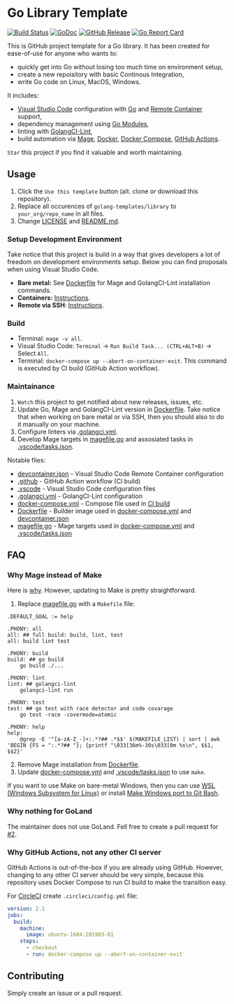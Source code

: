 # Go Library Template

[![Build Status](https://github.com/golang-templates/library/workflows/build/badge.svg)](https://github.com/golang-templates/library/actions?query=workflow%3Abuild)
[![GoDoc](https://godoc.org/github.com/golang-templates/library?status.svg)](https://godoc.org/github.com/golang-templates/library)
[![GitHub Release](https://img.shields.io/github/release/golang-templates/library.svg)](https://github.com/golang-templates/library/releases)
[![Go Report Card](https://goreportcard.com/badge/github.com/golang-templates/library)](https://goreportcard.com/report/github.com/golang-templates/library)

This is GitHub project template for a Go library. It has been created for ease-of-use for anyone who wants to:

- quickly get into Go without losing too much time on environment setup,
- create a new repoisitory with basic Continous Integration,
- write Go code on Linux, MacOS, Windows.

It includes:

- [Visual Studio Code](https://code.visualstudio.com) configuration with [Go](https://code.visualstudio.com/docs/languages/go) and [Remote Container](https://code.visualstudio.com/docs/remote/containers) support,
- dependency management using [Go Modules](https://github.com/golang/go/wiki/Modules),
- linting with [GolangCI-Lint](https://github.com/golangci/golangci-lint),
- build automation via [Mage](https://magefile.org), [Docker](https://docs.docker.com/engine), [Docker Compose](https://docs.docker.com/compose), [GitHub Actions](https://github.com/features/actions).

`Star` this project if you find it valuable and worth maintaining.

## Usage

1. Click the `Use this template` button (alt. clone or download this repository).
1. Replace all occurences of `golang-templates/library` to `your_org/repo_name` in all files.
1. Change [LICENSE](LICENSE) and [README.md](README.md).

### Setup Development Environment

Take notice that this project is build in a way that gives developers a lot of freedom on development environments setup. Below you can find proposals when using Visual Studio Code.

- **Bare metal:** See [Dockerfile](Dockerfile) for Mage and GolangCI-Lint installation commands.
- **Containers:** [Instructions](https://code.visualstudio.com/docs/remote/containers).
- **Remote via SSH**: [Instructions](https://code.visualstudio.com/docs/remote/ssh).

### Build

- Terminal: `mage -v all`.
- Visual Studio Code: `Terminal` → `Run Build Task... (CTRL+ALT+B)` → Select `All`.
- Terminal: `docker-compose up --abort-on-container-exit`. This command is executed by CI build (GitHub Action workflow).

### Maintainance

1. `Watch` this project to get notified about new releases, issues, etc.
1. Update Go, Mage and GolangCI-Lint version in [Dockerfile](Dockerfile). Take notice that when working on bare metal or via SSH, then you should also to do it manually on your machine.
1. Configure linters via [.golangci.yml](.golangci.yml).
1. Develop Mage targets in [magefile.go](magefile.go) and assosiated tasks in [.vscode/tasks.json](.vscode/tasks.json).

Notable files:

- [devcontainer.json](.devcontainer/devcontainer.json) - Visual Studio Code Remote Container configuration
- [.github](.github/workflows/build.yml) - GitHub Action workflow (CI build)
- [.vscode](.vscode) - Visual Studio Code configuration files
- [.golangci.yml](.golangci.yml) - GolangCI-Lint configuration
- [docker-compose.yml](docker-compose.yml) - Compose file used in [CI build](.github/workflows/build.yml)
- [Dockerfile](Dockerfile) - Builder image used in [docker-compose.yml](docker-compose.yml) and [devcontainer.json](.devcontainer/devcontainer.json)
- [magefile.go](magefile.go) - Mage targets used in [docker-compose.yml](docker-compose.yml) and [.vscode/tasks.json](.vscode/tasks.json)

## FAQ

### Why Mage instead of Make

Here is [why](https://github.com/magefile/mage#why).
However, updating to Make is pretty straightforward.

1. Replace [magefile.go](magefile.go) with a `Makefile` file:

```make
.DEFAULT_GOAL := help

.PHONY: all
all: ## full build: build, lint, test
all: build lint test

.PHONY: build
build: ## go build
	go build ./...

.PHONY: lint
lint: ## golangci-lint
	golangci-lint run

.PHONY: test
test: ## go test with race detector and code covarage
	go test -race -covermode=atomic

.PHONY: help
help:
	@grep -E '^[a-zA-Z_-]+:.*?## .*$$' $(MAKEFILE_LIST) | sort | awk 'BEGIN {FS = ":.*?## "}; {printf "\033[36m%-30s\033[0m %s\n", $$1, $$2}'
```

2. Remove Mage installation from [Dockerfile](Dockerfile).
1. Update [docker-compose.yml](docker-compose.yml) and [.vscode/tasks.json](.vscode/tasks.json) to use `make`.

If you want to use Make on bare-metal Windows, then you can use [WSL (Windows Subsystem for Linux)](https://docs.microsoft.com/en-us/windows/wsl/install-win10) or install [Make Windows port to Git Bash](https://gist.github.com/evanwill/0207876c3243bbb6863e65ec5dc3f058).

### Why nothing for GoLand

The maintainer does not use GoLand. Fell free to create a pull request for [#2](https://github.com/golang-templates/library/issues/2).

### Why GitHub Actions, not any other CI server

GitHub Actions is out-of-the-box if you are already using GitHub.
However, changing to any other CI server should be very simple, because this repository uses Docker Compose to run CI build to make the transition easy.

For [CircleCI](https://circleci.com/docs/2.0/executor-types/#using-machine) create `.circleci/config.yml` file:

```yml
version: 2.1
jobs:
  build:
    machine:
      image: ubuntu-1604:201903-01
    steps:
      - checkout
      - run: docker-compose up --abort-on-container-exit
```

## Contributing

Simply create an issue or a pull request.
